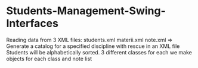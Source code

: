 # Students-Management-Swing-Interfaces
Reading data from 3 XML files: students.xml materii.xml note.xml => Generate a catalog for a specified discipline with rescue in an XML file Students will be alphabetically sorted.  3 different classes for each we make objects for each class and note list
